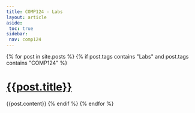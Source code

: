 ```yaml
---
title: COMP124 - Labs
layout: article
aside:
 toc: true
sidebar:
 nav: comp124
---
```

{% for post in site.posts %}
{% if post.tags contains "Labs" and post.tags contains "COMP124" %}
# [{{post.title}}]({{site.baseurl}}{{post.url}})
{{post.content}}
{% endif %}
{% endfor %}
